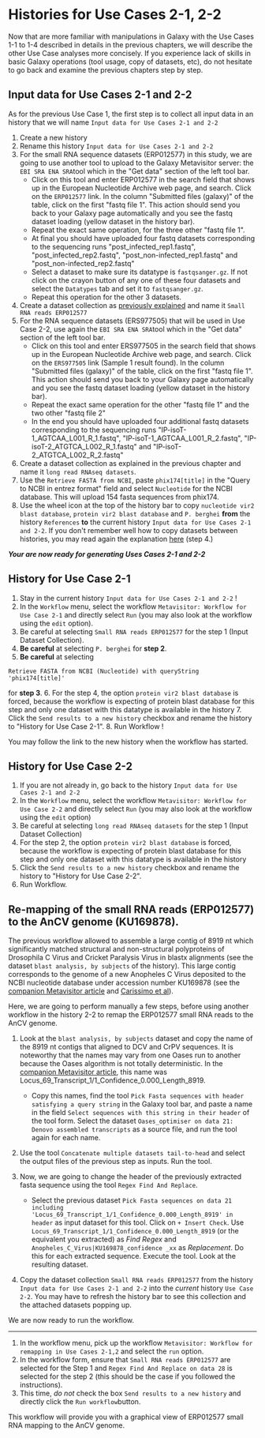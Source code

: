 # Histories for Use Cases 2-1, 2-2

Now that are more familiar with manipulations in Galaxy with the Use Cases 1-1 to 1-4 described in details in the previous chapters, we will describe the other Use Case analyses more concisely. If you experience lack of skills in basic Galaxy operations (tool usage, copy of datasets, etc), do not hesitate to go back and examine the previous chapters step by step.


## Input data for Use Cases 2-1 and 2-2

As for the previous Use Case 1, the first step is to collect all input data in an history that we will name `Input data for Use Cases 2-1 and 2-2`

 1. Create a new history
 2. Rename this history `Input data for Use Cases 2-1 and 2-2`
 3. For the small RNA sequence datasets (ERP012577) in this study, we are going to use another tool to upload to the Galaxy Metavisitor server: the `EBI SRA ENA SRA`tool which in the "Get data" section of the left tool bar.
    - Click on this tool and enter ERP012577 in the search field that shows up in the European Nucleotide Archive web page, and search. Click on the `ERP012577` link. In the column "Submitted files (galaxy)" of the table, click on the first "fastq file 1". This action should send you back to your Galaxy page automatically and you see the fastq dataset loading (yellow dataset in the history bar).
    - Repeat the exact same operation, for the three other "fastq file 1".
    - At final you should have uploaded four fastq datasets corresponding to the sequencing runs "post_infected_rep1.fastq", "post_infected_rep2.fastq", "post_non-infected_rep1.fastq" and "post_non-infected_rep2.fastq"
    - Select a dataset to make sure its datatype is `fastqsanger.gz`. If not click on the crayon button of any one of these four datasets and select the `Datatypes` tab and set it to `fastqsanger.gz`.
    - Repeat this operation for the other 3 datasets.
 4. Create a dataset collection as [previously explained](use_cases_input_data/#history-with-input-data-for-use-cases-1-1-1-2-1-3-and-1-4) and name it `Small RNA reads ERP012577`
 5. For the RNA sequence datasets (ERS977505) that will be used in Use Case 2-2, use again the `EBI SRA ENA SRA`tool which in the "Get data" section of the left tool bar.
    - Click on this tool and enter ERS977505 in the search field that shows up in the European Nucleotide Archive web page, and search. Click on the `ERS977505` link (Sample 1 result found). In the column "Submitted files (galaxy)" of the table, click on the first "fastq file 1". This action should send you back to your Galaxy page automatically and you see the fastq dataset loading (yellow dataset in the history bar).
    - Repeat the exact same operation for the other "fastq file 1" and the two other "fastq file 2"
    - In the end you should have uploaded four additional fastq datasets corresponding to the sequencing runs "IP-isoT-1_AGTCAA_L001_R_1.fastq", "IP-isoT-1_AGTCAA_L001_R_2.fastq", "IP-isoT-2_ATGTCA_L002_R_1.fastq" and "IP-isoT-2_ATGTCA_L002_R_2.fastq"
 6. Create a dataset collection as explained in the previous chapter and name it `long read RNAseq datasets`.
 7. Use the `Retrieve FASTA from NCBI`, paste `phix174[title]` in the "Query to NCBI in entrez format" field and select `Nucleotide` for the NCBI database. This will upload 154 fasta sequences from phix174.
 8. Use the wheel icon at the top of the history bar to copy `nucleotide vir2 blast database`, `protein vir2 blast database` and `P. berghei` **from** the history `References` **to** the current history `Input data for Use Cases 2-1 and 2-2`. If you don't remember well how to copy datasets between histories, you may read again the explanation [here](use_cases_input_data/#history-with-input-data-for-use-cases-1-1-1-2-1-3-and-1-4) (step 4.)

**_Your are now ready for generating Uses Cases 2-1 and 2-2_**

## History for Use Case 2-1

1. Stay in the current history `Input data for Use Cases 2-1 and 2-2` !
2. In the `Workflow` menu, select the workflow `Metavisitor: Workflow for Use Case 2-1` and directly select `Run` (you may also look at the workflow using the `edit` option).
3. Be careful at selecting `Small RNA reads ERP012577` for the step 1 (Input Dataset Collection).
4. **Be careful** at selecting `P. berghei` for **step 2**.
6. **Be careful** at selecting
```
Retrieve FASTA from NCBI (Nucleotide) with queryString 'phix174[title]'
```
for **step 3**.
6. For the step 4, the option `protein vir2 blast database` is forced, because the workflow is expecting of protein blast database for this step and only one dataset with this datatype is available in the history
7. Click the `Send results to a new history` checkbox and rename the history to "History for Use Case 2-1".
8. Run Workflow !

You may follow the link to the new history when the workflow has started.

## History for Use Case 2-2

1. If you are not already in, go back to the history `Input data for Use Cases 2-1 and 2-2`
2. In the `Workflow` menu, select the workflow `Metavisitor: Workflow for Use Case 2-2` and directly select `Run` (you may also look at the workflow using the `edit` option)
3. Be careful at selecting `long read RNAseq datasets` for the step 1 (Input Dataset Collection)
4. For the step 2, the option `protein vir2 blast database` is forced, because the workflow is expecting of protein blast database for this step and only one dataset with this datatype is available in the history
5. Click the `Send results to a new history` checkbox and rename the history to "History for Use Case 2-2".
6. Run Workflow.

## Re-mapping of the small RNA reads (ERP012577) to the AnCV genome (KU169878).
The previous workflow allowed to assemble a large contig of 8919 nt which significantly matched structural and non-structural polyproteins of Drosophila C Virus and Cricket Paralysis Virus in blastx alignments (see the dataset `blast analysis, by subjects` of the history). This large contig corresponds to the genome of a new Anopheles C Virus deposited to the NCBI nucleotide database under accession number KU169878 (see the [companion Metavisitor article](http://dx.doi.org/10.1101/048983) and [Carissimo et al](http://dx.doi.org/10.1371/journal.pone.0153881)).

Here, we are going to perform manually a few steps, before using another workflow in the history 2-2 to remap the ERP012577 small RNA reads to the AnCV genome.

1. Look at the `blast analysis, by subjects` dataset and copy the name of the 8919 nt contigs that aligned to DCV and CrPV sequences. It is noteworthy that the names may vary from one Oases run to another because the Oases algorithm is not totally deterministic. In the [companion Metavisitor article](http://dx.doi.org/10.1101/048983), this name was Locus_69_Transcript_1/1_Confidence_0.000_Length_8919.
    - Copy this names, find the tool `Pick Fasta sequences with header satisfying a query string` in the Galaxy tool bar, and paste a name in the field `Select sequences with this string in their header` of the tool form. Select the dataset `Oases_optimiser on data 21: Denovo assembled transcripts` as a source file, and run the tool again for each name.
2. Use the tool `Concatenate multiple datasets tail-to-head` and select the output files of the previous step as inputs. Run the tool.
3. Now, we are going to change the header of the previously extracted fasta sequence using the tool `Regex Find And Replace`.
    - Select the previous dataset `Pick Fasta sequences on data 21 including 'Locus_69_Transcript_1/1_Confidence_0.000_Length_8919' in header` as input dataset for this tool. Click on `+ Insert Check`. Use `Locus_69_Transcript_1/1_Confidence_0.000_Length_8919` (or the equivalent you extracted) as *Find Regex* and `Anopheles_C_Virus|KU169878_confidence _xx` as *Replacement*. Do this for each extracted sequence. Execute the tool. Look at the resulting dataset.

4. Copy the dataset collection `Small RNA reads ERP012577` from the history `Input data for Use Cases 2-1 and 2-2` into the *current* history `Use Case 2-2`. You may have to refresh the history bar to see this collection and the attached datasets popping up.

We are now ready to run the workflow.

----

1. In the workflow menu, pick up the workflow `Metavisitor: Workflow for remapping in Use Cases 2-1,2` and select the `run` option.
2. In the workflow form, ensure that `Small RNA reads ERP012577` are selected for the Step 1 and `Regex Find And Replace on data 28` is selected for the step 2 (this should be the case if you followed the instructions).
3. This time, *do not* check the box `Send results to a new history` and directly click the `Run workflow`button.

This workflow will provide you with a graphical view of ERP012577 small RNA mapping to the AnCV genome.
